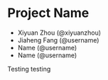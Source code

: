 # Project Name
- Xiyuan Zhou (@xiyuanzhou)
- Jiaheng Fang (@username)
- Name (@username)
- Name (@username)


Testing testing
